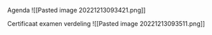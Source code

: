 Agenda
![[Pasted image 20221213093421.png]]

Certificaat examen verdeling
![[Pasted image 20221213093511.png]]